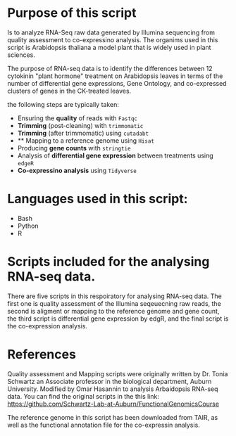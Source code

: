 # Purpose of this script 
Is to analyze RNA-Seq raw data generated by Illumina sequencing from quality assessment to co-expressino analysis. The organims used in this script is Arabidopsis thaliana a model plant that is widely used in plant sciences. 

The purpose of RNA-seq data is to identify the differences between 12 cytokinin "plant hormone" treatment on Arabidopsis leaves in terms of the number of differential gene expressions, Gene Ontology, and co-expressed clusters of genes in the CK-treated leaves. 

the following steps are typically taken:

- Ensuring the **quality** of reads with `Fastqc`
- **Trimming** (post-cleaning) with `trimmomatic`
- **Trimming** (after trimmomatic) using `cutadabt`
- ** Mapping to a reference genome using `Hisat`
- Producing **gene counts** with `stringtie `
- Analysis of **differential gene expression** between treatments using `edgeR`
- **Co-expressino analysis** using `Tidyverse`

# Languages used in this script: 
- Bash 
- Python
- R 

# Scripts included for the analysing RNA-seq data. 
There are five scripts in this respoiratory for analysing RNA-seq data. The first one is quality assessment of the Illumina seqeuecning raw reads, 
the second is aligment or mapping to the reference genome and gene count, the third script is differential gene expression by edgR, and the final script is the co-expression analysis. 

# References

Quality assessment and Mapping scripts were originally written by Dr. Tonia Schwartz an Associate professor in the biological department, Auburn University. Modified by Omar Hasannin to analysis Arbaidopsis RNA-seq data. You can find the original scripts in the this link: https://github.com/Schwartz-Lab-at-Auburn/FunctionalGenomicsCourse


The reference genome in this script has been downloaded from TAIR, as well as the functional annotation file for the co-expressin analysis. 
